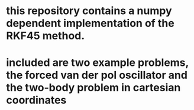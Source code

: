 # this repository contains a numpy dependent implementation of the RKF45 method.

# included are two example problems, the forced van der pol oscillator and the two-body problem in cartesian coordinates
